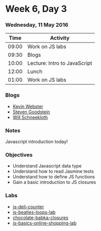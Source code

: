 # Week 6, Day 3

### Wednesday, 11 May 2016

| Time | Activity |
| --- | --- |
| 09:00 | Work on JS labs |
| 09:30 | Blogs |
| 10:00 | Lecture: Intro to JavaScript |
| 12:00 | Lunch |
| 01:00 | Work on JS labs |

### Blogs

- [Kevin Webster](https://medium.com/@kevin.r.webster)
- [Steven Goodstein](https://medium.com/@steve21168)
- [Will Schneekloth](http://www.willschneekloth.com)

### Notes

Javascript introduction today!

### Objectives

- Understand Javascript data type 
- Understand how to read Jasmine tests 
- Understand how to define JS functions 
- Gain a basic introduction to JS closures 

### Labs

- [js-deli-counter](http://www.github.com/learn-co-students/js-deli-counter-web-0416)
- [js-beatles-loops-lab](http://www.github.com/learn-co-students/js-beatles-loops-lab-web-0416)
- [chocolate-babka-closures](http://www.github.com/learn-co-students/chocolate-babka-closures-web-0416)
- [js-basics-online-shopping-lab](http://www.github.com/learn-co-students/js-basics-online-shopping-lab-web-0416)

